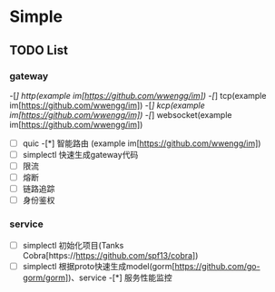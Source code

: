 # Simple

## TODO List

### gateway
-[*] http(example im[https://github.com/wwengg/im])
-[*] tcp(example im[https://github.com/wwengg/im])
-[*] kcp(example im[https://github.com/wwengg/im])
-[*] websocket(example im[https://github.com/wwengg/im])
-[ ] quic
-[*] 智能路由 (example im[https://github.com/wwengg/im])
-[ ] simplectl 快速生成gateway代码
-[ ] 限流
-[ ] 熔断
-[ ] 链路追踪
-[ ] 身份鉴权
 
### service
-[ ] simplectl 初始化项目(Tanks Cobra[https://https://github.com/spf13/cobra])
-[ ] simplectl 根据proto快速生成model(gorm[https://github.com/go-gorm/gorm])、service
-[*] 服务性能监控
